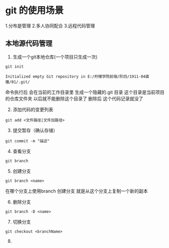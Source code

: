  # git 的使用场景
1.分布是管理
2.多人协同配合
3.远程代码管理

## 本地源代码管理
1. 生成一个git本地仓库(一个项目只生成一次)
```shell
git init 

Initialized empty Git repository in E:/柠檬学院前端/阶四/1911-04直播/01/.git/
```

命令执行后 会在当前的工作目录里 生成一个隐藏的.git 目录  这个目录是当前项目的仓库文件夹 以后就不能删除这个目录了 删除后  这个代码记录就没了

2. 添加代码的变更列表
```shell
git add <文件路径|文件加路径>
```

3. 提交暂存（确认存储）
```shell
git commit -m "描述"
```

4. 查看分支
```shell
git branch
```

5. 创建分支
```shell
git branch <name>
```
在哪个分支上使用branch 创建分支 就是从这个分支上复制一个新的副本

6. 删除分支
```shell
git branch -D <name>
```

7. 切换分支
```shell
git checkout <branchName>
```



8. 



